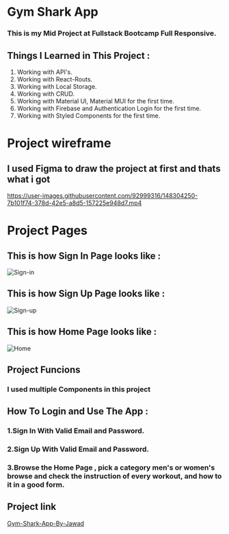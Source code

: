 # Gym Shark App
### This is my Mid Project at Fullstack Bootcamp Full Responsive.
## Things I Learned in This Project : 
1. Working with API's.
2. Working with React-Routs.
3. Working with Local Storage.
4. Working with CRUD.
5. Working with Material UI, Material MUI for the first time.
6. Working with Firebase and Authentication Login for the first time.
7. Working with Styled Components for the first time.

# Project wireframe
## I used Figma to draw the project at first and thats what i got

https://user-images.githubusercontent.com/92999316/148304250-7b101f74-378d-42e5-a8d5-157225e948d7.mp4

# Project Pages
## This is how Sign In Page looks like :
![Sign-in](https://user-images.githubusercontent.com/92999316/148304408-d7c43752-ef22-47cd-80ea-74d88a380d79.png)
## This is how Sign Up Page looks like :
![Sign-up](https://user-images.githubusercontent.com/92999316/148304428-6953a20c-5b69-4b9a-9347-4dccfe6de9d6.png)
## This is how Home Page looks like :
![Home](https://user-images.githubusercontent.com/92999316/148304460-47d15452-c198-4129-8f5c-a57be3eff672.png)

## Project Funcions
### I used multiple Components in this project


## How To Login and Use The App :
### 1.Sign In With Valid Email and Password.
### 2.Sign Up With Valid Email and Password.
### 3.Browse the Home Page , pick a category men's or women's browse and check the instruction of every workout, and how to it in a good form.


## Project link

[Gym-Shark-App-By-Jawad](https://gym-shark-app-by-jawad.netlify.app/)
